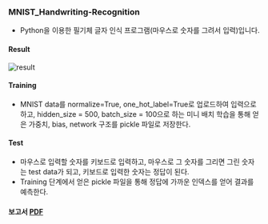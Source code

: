 ### MNIST_Handwriting-Recognition
* Python을 이용한 필기체 글자 인식 프로그램(마우스로 숫자를 그려서 입력)입니다.

#### Result
![result](https://user-images.githubusercontent.com/57548434/102866686-03c76f00-447b-11eb-80c0-4f6948431421.png)
#### Training
* MNIST data를 normalize=True, one_hot_label=True로 업로드하여 입력으로 하고, hidden_size = 500, batch_size = 100으로 하는 미니 배치 학습을 통해 얻은 가중치, bias, network 구조를 pickle 파일로 저장한다.
#### Test
* 마우스로 입력할 숫자를 키보드로 입력하고, 마우스로 그 숫자를 그리면 그린 숫자는 test data가 되고, 키보드로 입력한 숫자는 정답이 된다.
* Training 단계에서 얻은 pickle 파일을 통해 정답에 가까운 인덱스를 얻어 결과를 예측한다.

#### 보고서 [PDF](/HWR.pdf)